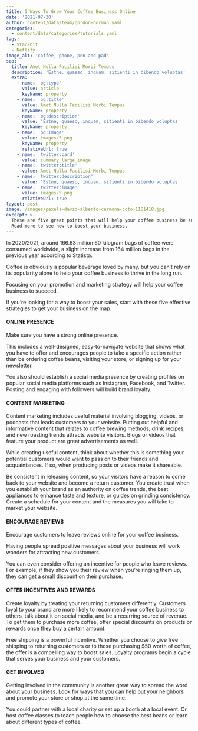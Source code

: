 ```yaml
---
title: 5 Ways To Grow Your Coffee Business Online
date: '2021-07-30'
author: content/data/team/gordon-norman.yaml
categories:
  - content/data/categories/tutorials.yaml
tags:
  - Stackbit
  - Netlify
image_alt: 'coffee, phone, pen and pad'
seo:
  title: Amet Nulla Facilisi Morbi Tempus
  description: 'Estne, quaeso, inquam, sitienti in bibendo voluptas'
  extra:
    - name: 'og:type'
      value: article
      keyName: property
    - name: 'og:title'
      value: Amet Nulla Facilisi Morbi Tempus
      keyName: property
    - name: 'og:description'
      value: 'Estne, quaeso, inquam, sitienti in bibendo voluptas'
      keyName: property
    - name: 'og:image'
      value: images/5.png
      keyName: property
      relativeUrl: true
    - name: 'twitter:card'
      value: summary_large_image
    - name: 'twitter:title'
      value: Amet Nulla Facilisi Morbi Tempus
    - name: 'twitter:description'
      value: 'Estne, quaeso, inquam, sitienti in bibendo voluptas'
    - name: 'twitter:image'
      value: images/5.png
      relativeUrl: true
layout: post
image: /images/pexels-david-alberto-carmona-coto-1151418.jpg
excerpt: >-
  These are five great points that will help your coffee business be successful.
  Read more to see how to boost your business.
---
```

In 2020/2021, around 166.63 million 60 kilogram bags of coffee were consumed worldwide, a slight increase from 164 million bags in the previous year according to Statista.

Coffee is obviously a popular beverage loved by many, but you can’t rely on its popularity alone to help your coffee business to thrive in the long run.

Focusing on your promotion and marketing strategy will help your coffee business to succeed. 

If you’re looking for a way to boost your sales, start with these five effective strategies to get your business on the map.

#### **ONLINE PRESENCE**

Make sure you have a strong online presence.

This includes a well-designed, easy-to-navigate website that shows what you have to offer and encourages people to take a specific action rather than be ordering coffee beans, visiting your store, or signing up for your newsletter.

You also should establish a social media presence by creating profiles on popular social media platforms such as Instagram, Facebook, and Twitter. Posting and engaging with followers will build brand loyalty.

#### **CONTENT MARKETING**

Content marketing includes useful material involving blogging, videos, or podcasts that leads customers to your website. Putting out helpful and informative content that relates to coffee brewing methods, drink recipes, and new roasting trends attracts website visitors. Blogs or videos that feature your product are great advertisements as well.

While creating useful content, think about whether this is something your potential customers would want to pass on to their friends and acquaintances. If so, when producing posts or videos make it shareable.

Be consistent in releasing content, so your visitors have a reason to come back to your website and become a return customer. You create trust when you establish your brand as an authority on coffee trends, the best appliances to enhance taste and texture, or guides on grinding consistency. Create a schedule for your content and the measures you will take to market your website.

#### **ENCOURAGE REVIEWS**

Encourage customers to leave reviews online for your coffee business.

Having people spread positive messages about your business will work wonders for attracting new customers.

You can even consider offering an incentive for people who leave reviews. For example, if they show you their review when you’re ringing them up, they can get a small discount on their purchase. 

#### **OFFER INCENTIVES AND REWARDS** 

Create loyalty by treating your returning customers differently. Customers loyal to your brand are more likely to recommend your coffee business to others, talk about it on social media, and be a recurring source of revenue. To get them to purchase more coffee, offer special discounts on products or rewards once they buy a certain amount.

Free shipping is a powerful incentive. Whether you choose to give free shipping to returning customers or to those purchasing $50 worth of coffee, the offer is a compelling way to boost sales. Loyalty programs begin a cycle that serves your business and your customers.

#### **GET INVOLVED**

Getting involved in the community is another great way to spread the word about your business. Look for ways that you can help out your neighbors and promote your store or shop at the same time.

You could partner with a local charity or set up a booth at a local event. Or host coffee classes to teach people how to choose the best beans or learn about different types of coffee. 
